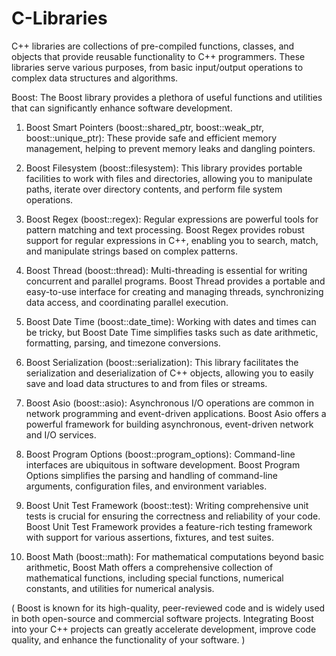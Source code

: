 # C-Libraries
C++ libraries are collections of pre-compiled functions, classes, and objects that provide reusable functionality to C++ programmers. These libraries serve various purposes, from basic input/output operations to complex data structures and algorithms.

Boost:  The Boost library provides a plethora of useful functions and utilities that can significantly enhance software development. 

1.	Boost Smart Pointers (boost::shared_ptr, boost::weak_ptr, boost::unique_ptr): These provide safe and efficient memory management, helping to prevent memory leaks and dangling pointers.
2.	Boost Filesystem (boost::filesystem): This library provides portable facilities to work with files and directories, allowing you to manipulate paths, iterate over directory contents, and perform file system operations.
3.	Boost Regex (boost::regex): Regular expressions are powerful tools for pattern matching and text processing. Boost Regex provides robust support for regular expressions in C++, enabling you to search, match, and manipulate strings based on complex patterns.
4.	Boost Thread (boost::thread): Multi-threading is essential for writing concurrent and parallel programs. Boost Thread provides a portable and easy-to-use interface for creating and managing threads, synchronizing data access, and coordinating parallel execution.
5.	Boost Date Time (boost::date_time): Working with dates and times can be tricky, but Boost Date Time simplifies tasks such as date arithmetic, formatting, parsing, and timezone conversions.
6.	Boost Serialization (boost::serialization): This library facilitates the serialization and deserialization of C++ objects, allowing you to easily save and load data structures to and from files or streams.
7.	Boost Asio (boost::asio): Asynchronous I/O operations are common in network programming and event-driven applications. Boost Asio offers a powerful framework for building asynchronous, event-driven network and I/O services.							

8.	Boost Program Options (boost::program_options): Command-line interfaces are ubiquitous in software development. Boost Program Options simplifies the parsing and handling of command-line arguments, configuration files, and environment variables.
9.	Boost Unit Test Framework (boost::test): Writing comprehensive unit tests is crucial for ensuring the correctness and reliability of your code. Boost Unit Test Framework provides a feature-rich testing framework with support for various assertions, fixtures, and test suites.
10.	Boost Math (boost::math): For mathematical computations beyond basic arithmetic, Boost Math offers a comprehensive collection of mathematical functions, including special functions, numerical constants, and utilities for numerical analysis.

(  Boost is known for its high-quality, peer-reviewed code and is widely used in both open-source and commercial software projects. Integrating Boost into your C++ projects can greatly accelerate development, improve code quality, and enhance the functionality of your software.		)

